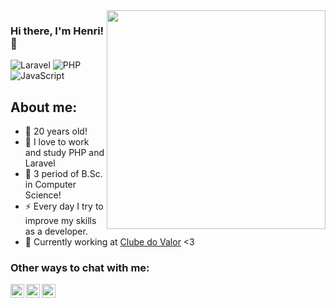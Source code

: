 <img align="right" src="https://agencefl.com/wp-content/uploads/2020/05/creation-site-internet-perpignan-1.png" height="350"/>

### Hi there, I'm Henri! 👋

![Laravel](https://img.shields.io/badge/laravel-%23FF2D20.svg?style=for-the-badge&logo=laravel&logoColor=white)
![PHP](https://img.shields.io/badge/PHP-777BB4?style=for-the-badge&logo=php&logoColor=white)
![JavaScript](https://img.shields.io/badge/javascript-%23323330.svg?style=for-the-badge&logo=javascript&logoColor=%23F7DF1E)

## About me:
- 🎂 20 years old!
- 🌱 I love to work and study PHP and Laravel
- 👾 3 period of B.Sc. in Computer Science!
- ⚡ Every day I try to improve my skills as a developer. 
- 💼 Currently working at [Clube do Valor](https://www.instagram.com/clube.do.valor/) <3

### Other ways to chat with me:

[<img align="left" alt="Henri | LinkedIn" width="22px" src="https://cdn.jsdelivr.net/npm/simple-icons@v3/icons/linkedin.svg" />][linkedin]
[<img align="left" alt="Henri | WhatsApp" width="22px" src="https://cdn.jsdelivr.net/npm/simple-icons@v3/icons/whatsapp.svg" />][whatsapp]
[<img align="left" alt="Henri | Instagram" width="22px" src="https://cdn.jsdelivr.net/npm/simple-icons@v3/icons/instagram.svg" />][instagram]

[instagram]: https://instagram.com/henri1i
[linkedin]: https://www.linkedin.com/in/henri1i/
[whatsapp]: https://api.whatsapp.com/send?phone=5551995344321&text=Pode%20salvar%20meu%20contato%20como%20Henri!
